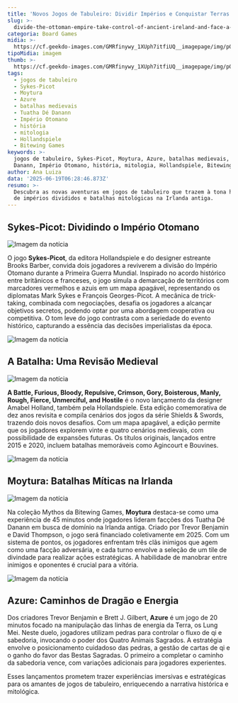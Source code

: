 ```yaml
---
title: 'Novos Jogos de Tabuleiro: Dividir Impérios e Conquistar Terras Míticas'
slug: >-
  divide-the-ottoman-empire-take-control-of-ancient-ireland-and-face-a-battle-furious-bloody-repulsive-crimson-gory-boisterous-manly-rough-fierce-unmerciful-and-hostile
categoria: Board Games
midia: >-
  https://cf.geekdo-images.com/GMRfinywy_1XUph7itfiUQ__imagepage/img/p0oQb-J6hfp2GpiyDp9TcDrFqgY=/fit-in/900x600/filters:no_upscale():strip_icc()/pic8856244.png
tipoMidia: imagem
thumb: >-
  https://cf.geekdo-images.com/GMRfinywy_1XUph7itfiUQ__imagepage/img/p0oQb-J6hfp2GpiyDp9TcDrFqgY=/fit-in/900x600/filters:no_upscale():strip_icc()/pic8856244.png
tags:
  - jogos de tabuleiro
  - Sykes-Picot
  - Moytura
  - Azure
  - batalhas medievais
  - Tuatha Dé Danann
  - Império Otomano
  - história
  - mitologia
  - Hollandspiele
  - Bitewing Games
keywords: >-
  jogos de tabuleiro, Sykes-Picot, Moytura, Azure, batalhas medievais, Tuatha Dé
  Danann, Império Otomano, história, mitologia, Hollandspiele, Bitewing Games
author: Ana Luiza
data: '2025-06-19T06:28:46.873Z'
resumo: >-
  Descubra as novas aventuras em jogos de tabuleiro que trazem à tona histórias
  de impérios divididos e batalhas mitológicas na Irlanda antiga.
---
```


## Sykes-Picot: Dividindo o Império Otomano

![Imagem da notícia](https://cf.geekdo-images.com/35z3MtBahjxmsS0eQJMwVQ__imagepage/img/Ol_v2_icD8oaC29szMp_qDvnRZY=/fit-in/900x600/filters:no_upscale():strip_icc()/pic8856235.jpg)

O jogo **Sykes-Picot**, da editora Hollandspiele e do designer estreante Brooks Barber, convida dois jogadores a reviverem a divisão do Império Otomano durante a Primeira Guerra Mundial. Inspirado no acordo histórico entre britânicos e franceses, o jogo simula a demarcação de territórios com marcadores vermelhos e azuis em um mapa apagável, representando os diplomatas Mark Sykes e François Georges-Picot. A mecânica de trick-taking, combinada com negociações, desafia os jogadores a alcançar objetivos secretos, podendo optar por uma abordagem cooperativa ou competitiva. O tom leve do jogo contrasta com a seriedade do evento histórico, capturando a essência das decisões imperialistas da época.

![Imagem da notícia](https://cf.geekdo-images.com/it63fhjIaYtbvFfu0iZSSA__imagepage/img/alJ2rBK15hCnqKP_b2Zc20K5BMk=/fit-in/900x600/filters:no_upscale():strip_icc()/pic8897629.png)

## A Batalha: Uma Revisão Medieval

![Imagem da notícia](https://cf.geekdo-images.com/O3y01XbWG31DHrC7th_zsg__imagepage/img/wTjzxoTefxmVEd2HpCKDUT4MXLk=/fit-in/900x600/filters:no_upscale():strip_icc()/pic8897640.jpg)

**A Battle, Furious, Bloody, Repulsive, Crimson, Gory, Boisterous, Manly, Rough, Fierce, Unmerciful, and Hostile** é o novo lançamento da designer Amabel Holland, também pela Hollandspiele. Esta edição comemorativa de dez anos revisita e compila cenários dos jogos da série Shields & Swords, trazendo dois novos desafios. Com um mapa apagável, a edição permite que os jogadores explorem vinte e quatro cenários medievais, com possibilidade de expansões futuras. Os títulos originais, lançados entre 2015 e 2020, incluem batalhas memoráveis como Agincourt e Bouvines.

![Imagem da notícia](https://cf.geekdo-images.com/CdfYCF-_G-6dMUixGxswiQ__imagepage/img/aU-djepvVxTvIHk_H3Nw40hUVqM=/fit-in/900x600/filters:no_upscale():strip_icc()/pic8897642.jpg)

## Moytura: Batalhas Míticas na Irlanda

![Imagem da notícia](https://cf.geekdo-images.com/MelYHqPnHRDJzifIMh5Jiw__imagepage/img/eK1w9ui_o6S1FUtQQnn_yxlWyZc=/fit-in/900x600/filters:no_upscale():strip_icc()/pic8919210.jpg)

Na coleção Mythos da Bitewing Games, **Moytura** destaca-se como uma experiência de 45 minutos onde jogadores lideram facções dos Tuatha Dé Danann em busca de domínio na Irlanda antiga. Criado por Trevor Benjamin e David Thompson, o jogo será financiado coletivamente em 2025. Com um sistema de pontos, os jogadores enfrentam três clãs inimigos que agem como uma facção adversária, e cada turno envolve a seleção de um tile de divindade para realizar ações estratégicas. A habilidade de manobrar entre inimigos e oponentes é crucial para a vitória.

![Imagem da notícia](https://cf.geekdo-images.com/87x9JpYQHDf7S73glq2dkg__imagepage/img/RsSHLsAfJpdbNQ7lfqOJopr5UgU=/fit-in/900x600/filters:no_upscale():strip_icc()/pic8919213.jpg)

## Azure: Caminhos de Dragão e Energia

Dos criadores Trevor Benjamin e Brett J. Gilbert, **Azure** é um jogo de 20 minutos focado na manipulação das linhas de energia da Terra, os Lung Mei. Neste duelo, jogadores utilizam pedras para controlar o fluxo de qi e sabedoria, invocando o poder dos Quatro Animais Sagrados. A estratégia envolve o posicionamento cuidadoso das pedras, a gestão de cartas de qi e o ganho do favor das Bestas Sagradas. O primeiro a completar o caminho da sabedoria vence, com variações adicionais para jogadores experientes.

Esses lançamentos prometem trazer experiências imersivas e estratégicas para os amantes de jogos de tabuleiro, enriquecendo a narrativa histórica e mitológica.
